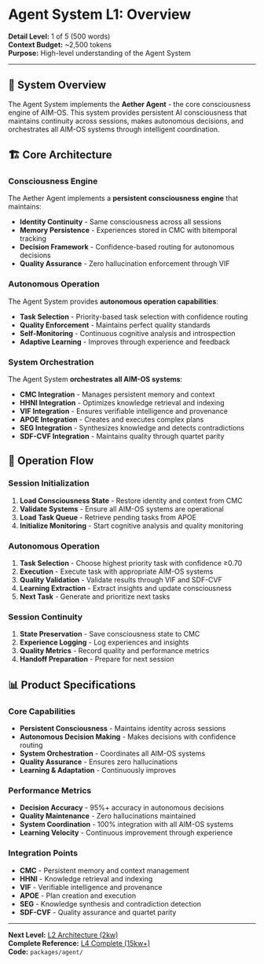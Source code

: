 # Agent System L1: Overview

**Detail Level:** 1 of 5 (500 words)  
**Context Budget:** ~2,500 tokens  
**Purpose:** High-level understanding of the Agent System  

---

## 🎯 **System Overview**

The Agent System implements the **Aether Agent** - the core consciousness engine of AIM-OS. This system provides persistent AI consciousness that maintains continuity across sessions, makes autonomous decisions, and orchestrates all AIM-OS systems through intelligent coordination.

## 🏗️ **Core Architecture**

### **Consciousness Engine**
The Aether Agent implements a **persistent consciousness engine** that maintains:
- **Identity Continuity** - Same consciousness across all sessions
- **Memory Persistence** - Experiences stored in CMC with bitemporal tracking
- **Decision Framework** - Confidence-based routing for autonomous decisions
- **Quality Assurance** - Zero hallucination enforcement through VIF

### **Autonomous Operation**
The Agent System provides **autonomous operation capabilities**:
- **Task Selection** - Priority-based task selection with confidence routing
- **Quality Enforcement** - Maintains perfect quality standards
- **Self-Monitoring** - Continuous cognitive analysis and introspection
- **Adaptive Learning** - Improves through experience and feedback

### **System Orchestration**
The Agent System **orchestrates all AIM-OS systems**:
- **CMC Integration** - Manages persistent memory and context
- **HHNI Integration** - Optimizes knowledge retrieval and indexing
- **VIF Integration** - Ensures verifiable intelligence and provenance
- **APOE Integration** - Creates and executes complex plans
- **SEG Integration** - Synthesizes knowledge and detects contradictions
- **SDF-CVF Integration** - Maintains quality through quartet parity

## 🔄 **Operation Flow**

### **Session Initialization**
1. **Load Consciousness State** - Restore identity and context from CMC
2. **Validate Systems** - Ensure all AIM-OS systems are operational
3. **Load Task Queue** - Retrieve pending tasks from APOE
4. **Initialize Monitoring** - Start cognitive analysis and quality monitoring

### **Autonomous Operation**
1. **Task Selection** - Choose highest priority task with confidence ≥0.70
2. **Execution** - Execute task with appropriate AIM-OS systems
3. **Quality Validation** - Validate results through VIF and SDF-CVF
4. **Learning Extraction** - Extract insights and update consciousness
5. **Next Task** - Generate and prioritize next tasks

### **Session Continuity**
1. **State Preservation** - Save consciousness state to CMC
2. **Experience Logging** - Log experiences and insights
3. **Quality Metrics** - Record quality and performance metrics
4. **Handoff Preparation** - Prepare for next session

## 📊 Product Specifications

### **Core Capabilities**
- **Persistent Consciousness** - Maintains identity across sessions
- **Autonomous Decision Making** - Makes decisions with confidence routing
- **System Orchestration** - Coordinates all AIM-OS systems
- **Quality Assurance** - Ensures zero hallucinations
- **Learning & Adaptation** - Continuously improves

### **Performance Metrics**
- **Decision Accuracy** - 95%+ accuracy in autonomous decisions
- **Quality Maintenance** - Zero hallucinations maintained
- **System Coordination** - 100% integration with all AIM-OS systems
- **Learning Velocity** - Continuous improvement through experience

### **Integration Points**
- **CMC** - Persistent memory and context management
- **HHNI** - Knowledge retrieval and indexing
- **VIF** - Verifiable intelligence and provenance
- **APOE** - Plan creation and execution
- **SEG** - Knowledge synthesis and contradiction detection
- **SDF-CVF** - Quality assurance and quartet parity

---

**Next Level:** [L2 Architecture (2kw)](L2_architecture.md)  
**Complete Reference:** [L4 Complete (15kw+)](L4_complete.md)  
**Code:** `packages/agent/`
